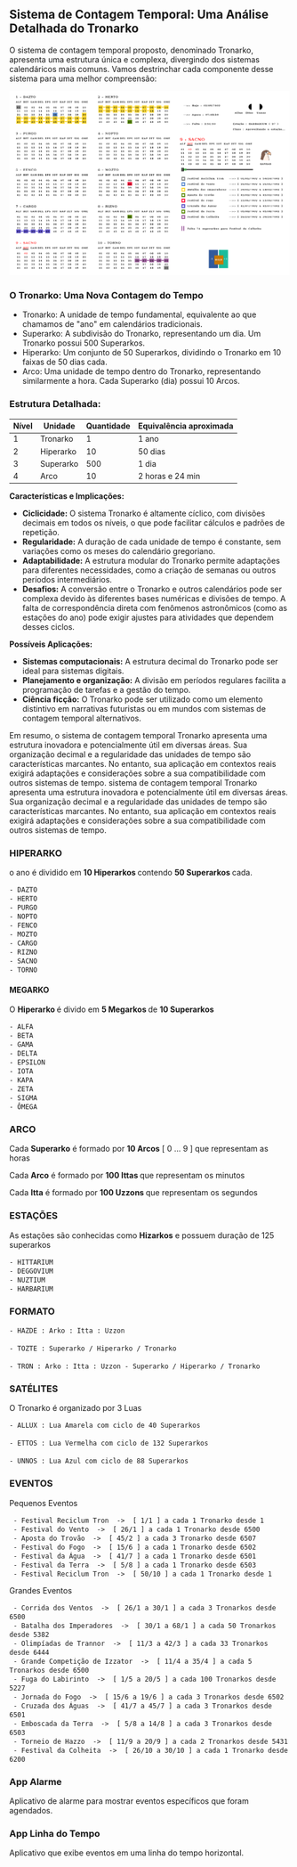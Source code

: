 ## Sistema de Contagem Temporal: Uma Análise Detalhada do Tronarko

O sistema de contagem temporal proposto, denominado Tronarko, apresenta uma estrutura única e complexa, divergindo dos sistemas calendáricos mais comuns. Vamos destrinchar cada componente desse sistema para uma melhor compreensão:

![TRONARKO](https://github.com/luandkg/Azzal/blob/master/res/app_tronarko.png)

### O Tronarko: Uma Nova Contagem do Tempo

* Tronarko: A unidade de tempo fundamental, equivalente ao que chamamos de "ano" em calendários tradicionais.
* Superarko: A subdivisão do Tronarko, representando um dia. Um Tronarko possui 500 Superarkos.
* Hiperarko: Um conjunto de 50 Superarkos, dividindo o Tronarko em 10 faixas de 50 dias cada.
* Arco: Uma unidade de tempo dentro do Tronarko, representando similarmente a hora. Cada Superarko (dia) possui 10 Arcos.

### Estrutura Detalhada:

| Nível   | Unidade    | Quantidade | Equivalência aproximada |
|---|---|---|-------------------------|
| 1    | Tronarko  | 1         | 1 ano                   |
| 2    | Hiperarko | 10        | 50 dias                 |
| 3    | Superarko | 500       | 1 dia                   |
| 4    | Arco     | 10        | 2 horas e 24 min        |

**Características e Implicações:**

* **Ciclicidade:** O sistema Tronarko é altamente cíclico, com divisões decimais em todos os níveis, o que pode facilitar cálculos e padrões de repetição.
* **Regularidade:** A duração de cada unidade de tempo é constante, sem variações como os meses do calendário gregoriano.
* **Adaptabilidade:** A estrutura modular do Tronarko permite adaptações para diferentes necessidades, como a criação de semanas ou outros períodos intermediários.
* **Desafios:** A conversão entre o Tronarko e outros calendários pode ser complexa devido às diferentes bases numéricas e divisões de tempo. A falta de correspondência direta com fenômenos astronômicos (como as estações do ano) pode exigir ajustes para atividades que dependem desses ciclos.

**Possíveis Aplicações:**

* **Sistemas computacionais:** A estrutura decimal do Tronarko pode ser ideal para sistemas digitais.
* **Planejamento e organização:** A divisão em períodos regulares facilita a programação de tarefas e a gestão do tempo.
* **Ciência ficção:** O Tronarko pode ser utilizado como um elemento distintivo em narrativas futuristas ou em mundos com sistemas de contagem temporal alternativos.

Em resumo, o sistema de contagem temporal Tronarko apresenta uma estrutura inovadora e potencialmente útil em diversas áreas. Sua organização decimal e a regularidade das unidades de tempo são características marcantes. No entanto, sua aplicação em contextos reais exigirá adaptações e considerações sobre a sua compatibilidade com outros sistemas de tempo.
sistema de contagem temporal Tronarko apresenta uma estrutura inovadora e potencialmente útil em diversas áreas. Sua organização decimal e a regularidade das unidades de tempo são características marcantes. No entanto, sua aplicação em contextos reais exigirá adaptações e considerações sobre a sua compatibilidade com outros sistemas de tempo.

### HIPERARKO

o ano é dividido em <b> 10 Hiperarkos </b> contendo <b>50 Superarkos </b> cada.

	- DAZTO
	- HERTO
	- PURGO
	- NOPTO
	- FENCO
	- MOZTO
	- CARGO
	- RIZNO
	- SACNO
	- TORNO


#### MEGARKO

O <b> Hiperarko </b> é divido em <b> 5 Megarkos </b> de <b> 10 Superarkos </b>

	- ALFA
	- BETA
	- GAMA
	- DELTA
	- EPSILON
	- IOTA
	- KAPA
	- ZETA
	- SIGMA
	- ÔMEGA 

### ARCO

Cada <b>Superarko</b> é formado por <b>10 Arcos</b> [ 0 ... 9 ] que representam as horas

Cada <b>Arco</b> é formado por <b>100 Ittas </b>que representam os minutos

Cada <b>Itta</b> é formado por <b>100 Uzzons </b>que representam os segundos

### ESTAÇÕES

As estações são conhecidas como <b>Hizarkos</b> e possuem duração de 125 superarkos

	- HITTARIUM
	- DEGGOVIUM
	- NUZTIUM
	- HARBARIUM


### FORMATO

	- HAZDE : Arko : Itta : Uzzon
	
	- TOZTE : Superarko / Hiperarko / Tronarko
	
	- TRON : Arko : Itta : Uzzon - Superarko / Hiperarko / Tronarko


### SATÉLITES

O Tronarko é organizado por 3 Luas

	- ALLUX : Lua Amarela com ciclo de 40 Superarkos
	
	- ETTOS : Lua Vermelha com ciclo de 132 Superarkos
	
	- UNNOS : Lua Azul com ciclo de 88 Superarkos

### EVENTOS

Pequenos Eventos

	 - Festival Reciclum Tron  ->  [ 1/1 ] a cada 1 Tronarko desde 1
	 - Festival do Vento  ->  [ 26/1 ] a cada 1 Tronarko desde 6500
	 - Aposta do Trovão  ->  [ 45/2 ] a cada 3 Tronarko desde 6507
	 - Festival do Fogo  ->  [ 15/6 ] a cada 1 Tronarko desde 6502
	 - Festival da Água  ->  [ 41/7 ] a cada 1 Tronarko desde 6501
	 - Festival da Terra  ->  [ 5/8 ] a cada 1 Tronarko desde 6503
	 - Festival Reciclum Tron  ->  [ 50/10 ] a cada 1 Tronarko desde 1

Grandes Eventos

	 - Corrida dos Ventos  ->  [ 26/1 a 30/1 ] a cada 3 Tronarkos desde 6500
	 - Batalha dos Imperadores  ->  [ 30/1 a 68/1 ] a cada 50 Tronarkos desde 5382
	 - Olimpíadas de Trannor  ->  [ 11/3 a 42/3 ] a cada 33 Tronarkos desde 6444
	 - Grande Competição de Izzator  ->  [ 11/4 a 35/4 ] a cada 5 Tronarkos desde 6500
	 - Fuga do Labirinto  ->  [ 1/5 a 20/5 ] a cada 100 Tronarkos desde 5227
	 - Jornada do Fogo  ->  [ 15/6 a 19/6 ] a cada 3 Tronarkos desde 6502
	 - Cruzada dos Águas  ->  [ 41/7 a 45/7 ] a cada 3 Tronarkos desde 6501
	 - Emboscada da Terra  ->  [ 5/8 a 14/8 ] a cada 3 Tronarkos desde 6503
	 - Torneio de Hazzo  ->  [ 11/9 a 20/9 ] a cada 2 Tronarkos desde 5431
	 - Festival da Colheita  ->  [ 26/10 a 30/10 ] a cada 1 Tronarko desde 6200

### App Alarme

Aplicativo de alarme para mostrar eventos específicos que foram agendados.

### App Linha do Tempo

Aplicativo que exibe eventos em uma linha do tempo horizontal.